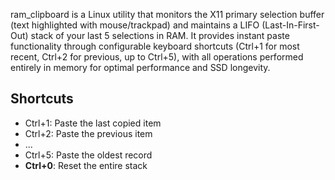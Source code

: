 ram_clipboard is a Linux utility that monitors the X11 primary selection buffer (text highlighted with mouse/trackpad) and maintains a LIFO (Last-In-First-Out) stack of your last 5 selections in RAM. It provides instant paste functionality through configurable keyboard shortcuts (Ctrl+1 for most recent, Ctrl+2 for previous, up to Ctrl+5), with all operations performed entirely in memory for optimal performance and SSD longevity.
## Shortcuts
- Ctrl+1: Paste the last copied item
- Ctrl+2: Paste the previous item
- ...
- Ctrl+5: Paste the oldest record
- **Ctrl+0**: Reset the entire stack
